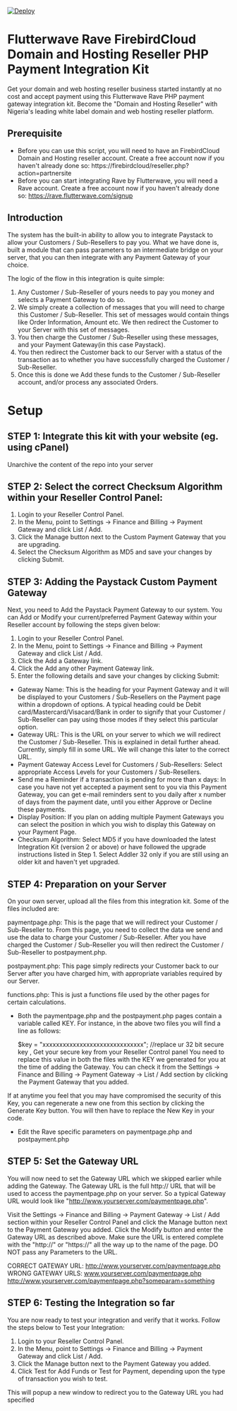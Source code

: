[![Deploy](https://www.herokucdn.com/deploy/button.svg)](https://heroku.com/deploy?template=https://github.com/alexasomba/firebirdcloud-rave-payment-gateway)

# Flutterwave Rave FirebirdCloud Domain and Hosting Reseller PHP Payment Integration Kit
Get your domain and web hosting reseller business started instantly at no cost and accept payment using this Flutterwave Rave PHP payment gateway integration kit. Become the "Domain and Hosting Reseller" with Nigeria's leading white label domain and web hosting reseller platform.

## Prerequisite
- Before you can use this script, you will need to have an FirebirdCloud Domain and Hosting reseller account. Create a free account now if you haven't already done so: https://firebirdcloud/reseller.php?action=partnersite
- Before you can start integrating Rave by Flutterwave, you will need a Rave account. Create a free account now if you haven't already done so: https://rave.flutterwave.com/signup

## Introduction

The system has the built-in ability to allow you to integrate Paystack to allow your Customers / Sub-Resellers to pay you. What we have done is, built a module that can pass parameters to an intermediate bridge on your server, that you can then integrate with any Payment Gateway of your choice.

The logic of the flow in this integration is quite simple:
1. Any Customer / Sub-Reseller of yours needs to pay you money and selects a Payment Gateway to do so.
2. We simply create a collection of messages that you will need to charge this Customer / Sub-Reseller. This set of messages would contain things like Order Information, Amount etc. We then redirect the Customer to your Server with this set of messages.
3. You then charge the Customer / Sub-Reseller using these messages, and your Payment Gateway(in this case Paystack).
4. You then redirect the Customer back to our Server with a status of the transaction as to whether you have successfully charged the Customer / Sub-Reseller.
5. Once this is done we Add these funds to the Customer / Sub-Reseller account, and/or process any associated Orders.

# Setup

## STEP 1: Integrate this kit with your website (eg. using cPanel)
Unarchive the content of the repo into your server

## STEP 2: Select the correct Checksum Algorithm within your Reseller Control Panel:
1. Login to your Reseller Control Panel.
2. In the Menu, point to Settings -> Finance and Billing -> Payment Gateway and click List / Add.
3. Click the Manage button next to the Custom Payment Gateway that you are upgrading.
4. Select the Checksum Algorithm as MD5 and save your changes by clicking Submit.

## STEP 3: Adding the Paystack Custom Payment Gateway
Next, you need to Add the Paystack Payment Gateway to our system.
You can Add or Modify your current/preferred Payment Gateway within your Reseller account by following the steps given below:
1. Login to your Reseller Control Panel.
2. In the Menu, point to Settings -> Finance and Billing -> Payment Gateway and click List / Add.
3. Click the Add a Gateway link.
4. Click the Add any other Payment Gateway link.
5. Enter the following details and save your changes by clicking Submit:
- Gateway Name: This is the heading for your Payment Gateway and it will be displayed to your Customers / Sub-Resellers on the Payment page within a dropdown of options. A typical heading could be Debit card/Mastercard/Visacard/Bank in order to signify that your Customer / Sub-Reseller can pay using those modes if they select this particular option.
- Gateway URL: This is the URL on your server to which we will redirect the Customer / Sub-Reseller. This is explained in detail further ahead. Currently, simply fill in some URL. We will change this later to the correct URL.
- Payment Gateway Access Level for Customers / Sub-Resellers: Select appropriate Access Levels for your Customers / Sub-Resellers.
- Send me a Reminder if a transaction is pending for more than x days: In case you have not yet accepted a payment sent to you via this Payment Gateway, you can get e-mail reminders sent to you daily after x number of days from the payment date, until you either Approve or Decline these payments.
- Display Position: If you plan on adding multiple Payment Gateways you can select the position in which you wish to display this Gateway on your Payment Page.
- Checksum Algorithm: Select MD5 if you have downloaded the latest Integration Kit (version 2 or above) or have followed the upgrade instructions listed in Step 1. Select Addler 32 only if you are still using an older kit and haven't yet upgraded.

## STEP 4: Preparation on your Server
On your own server, upload all the files from this integration kit. Some of the files included are:

paymentpage.php: This is the page that we will redirect your Customer / Sub-Reseller to. From this page, you need to collect the data we send and use the data to charge your Customer / Sub-Reseller. After you have charged the Customer / Sub-Reseller you will then redirect the Customer / Sub-Reseller to postpayment.php.

postpayment.php: This page simply redirects your Customer back to our Server after you have charged him, with appropriate variables required by our Server.

functions.php: This is just a functions file used by the other pages for certain calculations.

- Both the paymentpage.php and the postpayment.php pages contain a variable called KEY. For instance, in the above two files you will find a line as follows:

    $key = "xxxxxxxxxxxxxxxxxxxxxxxxxxxxxx"; //replace ur 32 bit secure key , Get your secure key from your Reseller Control panel
You need to replace this value in both the files with the KEY we generated for you at the time of adding the Gateway. You can check it from the Settings -> Finance and Billing -> Payment Gateway -> List / Add section by clicking the Payment Gateway that you added.

If at anytime you feel that you may have compromised the security of this Key, you can regenerate a new one from this section by clicking the Generate Key button. You will then have to replace the New Key in your code.

- Edit the Rave specific parameters on paymentpage.php and postpayment.php

## STEP 5: Set the Gateway URL
You will now need to set the Gateway URL which we skipped earlier while adding the Gateway. The Gateway URL is the full http:// URL that will be used to access the paymentpage.php on your server. So a typical Gateway URL would look like "http://www.yourserver.com/paymentpage.php".

Visit the Settings -> Finance and Billing -> Payment Gateway -> List / Add section within your Reseller Control Panel and click the Manage button next to the Payment Gateway you added. Click the Modify button and enter the Gateway URL as described above. Make sure the URL is entered complete with the "http://" or "https://" all the way up to the name of the page. DO NOT pass any Parameters to the URL.

CORRECT GATEWAY URL: http://www.yourserver.com/paymentpage.php
WRONG GATEWAY URLS: www.yourserver.com/paymentpage.php http://www.yourserver.com/paymentpage.php?someparam=something

## STEP 6: Testing the Integration so far
You are now ready to test your integration and verify that it works. Follow the steps below to Test your Integration:
1. Login to your Reseller Control Panel.
2. In the Menu, point to Settings -> Finance and Billing -> Payment Gateway and click List / Add.
3. Click the Manage button next to the Payment Gateway you added.
4. Click Test for Add Funds or Test for Payment, depending upon the type of transaction you wish to test.

This will popup a new window to redirect you to the Gateway URL you had specified
